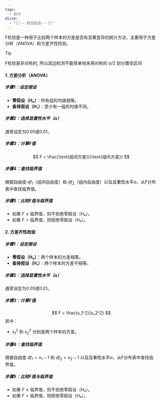 ```yaml
---
tags:
  - 数学
dlink:
  - "[[---假设检验---]]"
---
```

F检验是一种用于比较两个样本的方差是否有显著差异的统计方法，主要用于方差分析（ANOVA）和方差齐性检验。

>[!tip]
> F检验是非对称的, 所以双边检测不能简单地采用对称的 $\alpha/2$ 划分置信区间

#### 1. 方差分析（ANOVA）

##### 步骤1：设定假设
- **零假设（H₀）**：所有组的均值相等。
- **备择假设（H₁）**：至少有一组的均值不同。

##### 步骤2：选择显著性水平（α）
通常设定为0.05或0.01。

##### 步骤3：计算F值
$$ F = \frac{\text{组间方差}}{\text{组内方差}} $$

##### 步骤4：查找临界值
根据自由度 $df_1$（组间自由度）和 $df_2$（组内自由度）以及显著性水平α，从F分布表中查找临界值。

##### 步骤5：比较F值与临界值
- 如果 $F \leq \text{临界值}$，则不拒绝零假设（H₀）。
- 如果 $F > \text{临界值}$，则拒绝零假设（H₀）。

#### 2. 方差齐性检验

##### 步骤1：设定假设
- **零假设（H₀）**：两个样本的方差相等。
- **备择假设（H₁）**：两个样本的方差不相等。

##### 步骤2：选择显著性水平（α）
通常设定为0.05或0.01。

##### 步骤3：计算F值
$$ F = \frac{s_1^2}{s_2^2} $$
其中：
- $s_1^2$ 和 $s_2^2$ 分别是两个样本的方差。

##### 步骤4：查找临界值
根据自由度 $df_1 = n_1 - 1$ 和 $df_2 = n_2 - 1$ 以及显著性水平α，从F分布表中查找临界值。

##### 步骤5：比较F值与临界值
- 如果 $F \leq \text{临界值}$，则不拒绝零假设（H₀）。
- 如果 $F > \text{临界值}$，则拒绝零假设（H₀）。
